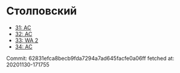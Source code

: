 # Столповский
- [31: AC](31.md)
- [32: AC](32.md)
- [33: WA 2](33.md)
- [34: AC](34.md)

Commit: 62831efca8becb9fda7294a7ad645facfe0a06ff
 fetched at: 20201130-171755
